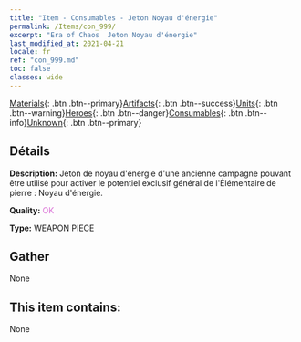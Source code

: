 ```yaml
---
title: "Item - Consumables - Jeton Noyau d'énergie"
permalink: /Items/con_999/
excerpt: "Era of Chaos  Jeton Noyau d'énergie"
last_modified_at: 2021-04-21
locale: fr
ref: "con_999.md"
toc: false
classes: wide
---
```

 [Materials](/fr/Items/){: .btn .btn--primary}[Artifacts](/fr/Items/Artifacts/){: .btn .btn--success}[Units](/fr/Items/Units/){: .btn .btn--warning}[Heroes](/fr/Items/Heroes/){: .btn .btn--danger}[Consumables](/fr/Items/Consumables/){: .btn .btn--info}[Unknown](/fr/Items/Unknown/){: .btn .btn--primary}

## Détails
 **Description:** Jeton de noyau d'énergie d'une ancienne campagne pouvant être utilisé pour activer le potentiel exclusif général de l'Élémentaire de pierre : Noyau d'énergie.

 **Quality:** <span style="color: #DA70D6">OK</span>

 **Type:** WEAPON PIECE

## Gather

  None

## This item contains:

  None

